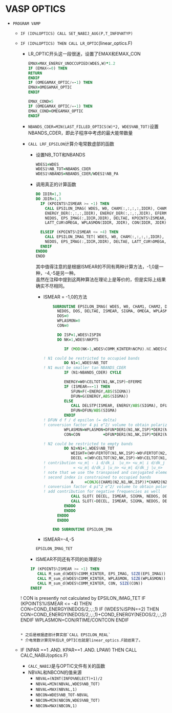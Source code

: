 # VASP OPTICS

* `PROGRAM VAMP`

  * `IF (IO%LOPTICS) CALL SET_NABIJ_AUG(P,T_INFO%NTYP)`

  * `IF (IO%LOPTICS) THEN CALL LR_OPTIC`\(linear\_optics.F\)

    * LR\_OPTIC开头这一段很迷，设置了EMAX和EMAX\_CON

      ```fortran
      EMAX=MAX_ENERGY_UNOCCUPIED(WDES,W)*1.2
      IF (EMAX<=0) THEN
      RETURN
      ENDIF
      IF (OMEGAMAX_OPTIC/=-1) THEN
      EMAX=OMEGAMAX_OPTIC
      ENDIF

      EMAX_COND=5
      IF (OMEGAMAX_OPTIC/=-1) THEN
      EMAX_COND=OMEGAMAX_OPTIC
      ENDIF
      ```

    * `NBANDS_CDER=MIN(LAST_FILLED_OPTICS(W)*2, WDES%NB_TOT)`设置NBANDS\_CDER，即此子程序中考虑的最大能带数量

    * `CALL LRF_EPSILON`计算介电常数虚部的函数

      * 设置NB\_TOT和NBANDS
        ```fortran
        WDES1=WDES
        WDES1%NB_TOT=NBANDS_CDER
        WDES1%NBANDS=NBANDS_CDER/WDES1%NB_PA
        ```
      * 调用真正的计算函数

        ```fortran
        DO IDIR=1,3
        DO JDIR=1,3
          IF (KPOINTS%ISMEAR >= -1) THEN
            CALL EPSILON_IMAG( WDES, W0, CHAM(:,:,:,:,IDIR), CHAM(:,:,:,:,JDIR), & 
            ENERGY_DER(:,:,:,IDIR), ENERGY_DER(:,:,:,JDIR), EFERMI, &
            NEDOS, EPS_IMAG(:,IDIR,JDIR), DELTAE, KPOINTS%ISMEAR, KPOINTS%SIGMA, & 
            LATT_CUR%OMEGA, WPLASMON(IDIR, JDIR), CON(IDIR, JDIR), RTIME)

          ELSEIF (KPOINTS%ISMEAR <= -4) THEN
            CALL EPSILON_IMAG_TET( WDES, W0, CHAM(:,:,:,:,IDIR), CHAM(:,:,:,:,JDIR), EMAX, &
            NEDOS, EPS_IMAG(:,IDIR,JDIR), DELTAE, LATT_CUR%OMEGA, IO, INFO, KPOINTS)
          ENDIF
        ENDDO
        ENDD
        ```

        其中值得注意的是根据ISMEAR的不同有两种计算方法，-1,0是一种，-4,-5是另一种。  
        虽然在注释中提到这两种算法在理论上是等价的，但是实际上结果确实不尽相同。

        * ISMEAR = -1,0的方法

          ```fortran
              SUBROUTINE EPSILON_IMAG( WDES, W0, CHAM1, CHAM2, DER1, DER2, EFERMI, & 
                NEDOS, DOS, DELTAE, ISMEAR, SIGMA, OMEGA, WPLASMON, CON, TAU)
                DOS=0
                WPLASMON=0
                CON=0

                DO ISP=1,WDES%ISPIN
                DO NK=1,WDES%NKPTS

                   IF (MOD(NK-1,WDES%COMM_KINTER%NCPU).NE.WDES%COMM_KINTER%NODE_ME-1) CYCLE

          ! N1 could be restricted to occupied bands
                   DO N1=1,WDES%NB_TOT
          ! N1 must be smaller tan NBANDS_CDER
                   IF (N1>NBANDS_CDER) CYCLE

                   ENERGY=W0%CELTOT(N1,NK,ISP)-EFERMI
                   IF (ISMEAR==-1) THEN
                      SFUN=F(-ENERGY,ABS(SIGMA))
                      DFUN=G(ENERGY,ABS(SIGMA))
                   ELSE
                      CALL DELSTP(ISMEAR, ENERGY/ABS(SIGMA), DFUN, SFUN)
                      DFUN=DFUN/ABS(SIGMA)
                   ENDIF
          ! DFUN d f / d epsilon (= delta)
          ! conversion factor 4 pi e^2/ volume to obtain polarization
                   WPLASMON=WPLASMON+DFUN*DER1(N1,NK,ISP)*DER2(N1,NK,ISP)*WDES%RSPIN*WDES%WTKPT(NK)*(4*PI*FELECT/OMEGA)
                   CON=CON          +DFUN*DER1(N1,NK,ISP)*DER2(N1,NK,ISP)*WDES%RSPIN*WDES%WTKPT(NK)*(4*PI*FELECT/OMEGA)*TAU*CONTCON 

          ! N2 could be restricted to empty bands
                   DO N2=N1+1,WDES%NB_TOT
                      WEIGHT=(W0%FERTOT(N1,NK,ISP)-W0%FERTOT(N2,NK,ISP))*WDES%RSPIN*WDES%WTKPT(NK)
                      DECEL =(W0%CELTOT(N2,NK,ISP)-W0%CELTOT(N1,NK,ISP))
          ! contribution <u_m| - i d/dk_i  |u_n> <u_m| i d/dk_j  |u_n>
          !            = <u_m| d/dk_i |u_n> <u_m| d/dk_j |u_n>
          ! note that we use the transposed and conjugated elements since the
          ! second index is constrained to occupied bands
                      A     =CONJG(CHAM1(N2,N1,NK,ISP))*CHAM2(N2,N1,NK,ISP)
          ! conversion factor 4 pi^2 e^2/ volume to obtain polarization
          ! add contribution for negative frequencies as well
                      CALL SLOT( DECEL, ISMEAR, SIGMA, NEDOS, DELTAE,  WEIGHT*A*4*PI*PI*FELECT/OMEGA, DOS)
                      CALL SLOT(-DECEL, ISMEAR, SIGMA, NEDOS, DELTAE, -WEIGHT*A*4*PI*PI*FELECT/OMEGA, DOS)
                   ENDDO
                   ENDDO
                ENDDO
                ENDDO

              END SUBROUTINE EPSILON_IMA
           ```
        * ISMEAR=-4,-5
        ```fortran
        EPSILON_IMAG_TET
        ```
      * ISMEAR不同还有不同的处理部分
      
       ```fortran
        IF (KPOINTS%ISMEAR >= -1) THEN
           CALL M_sum_d(WDES%COMM_KINTER, EPS_IMAG, SIZE(EPS_IMAG))
           CALL M_sum_d(WDES%COMM_KINTER, WPLASMON, SIZE(WPLASMON))
           CALL M_sum_d(WDES%COMM_KINTER, CON, SIZE(CON))
        ENDIF
    ! CON is presently not calculated by EPSILON_IMAG_TET
        IF (KPOINTS%ISMEAR <= -4) THEN
           CON=COND_ENERGY(NEDOS/2,:,:,1)
           IF (WDES%ISPIN==2) THEN
              CON=COND_ENERGY(NEDOS/2,:,:,1)+COND_ENERGY(NEDOS/2,:,:,2)
           ENDIF
           WPLASMON=CON/RTIME/CONTCON 
        ENDIF
       ```
       
     * 之后是根据虚部计算实部`CALL EPSILON_REAL`
     * 介电常数计算完毕后LR_OPTIC也就是linear_optics.F就结束了。

  * IF \(NPAR ==1 .AND. KPAR==1 .AND. LPAW\) THEN CALL CALC\_NABIJ\(optics.F\)
    * `CALC_NABIJ`是与OPTIC文件有关的函数
    * NBVAL和NBCON的值来源
      * `NBVAL=(NINT(INFO%NELECT)+1)/2`
      * `NBVAL=MIN(NBVAL,WDES%NB_TOT)`
      * `NBVAL=MAX(NBVAL,1)`
      * `NBCON=WDES%NB_TOT-NBVAL`
      * `NBCON=MIN(NBCON,WDES%NB_TOT)`
      * `NBCON=MAX(NBCON,1)`



